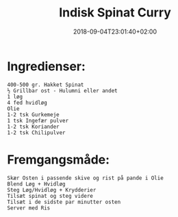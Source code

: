 ﻿---
title: "Indisk Spinat Curry"
date: 2018-09-04T23:01:40+02:00
draft: true
---
# Ingredienser:

	400-500 gr. Hakket Spinat
	½ Grillbar ost - Hulumni eller andet
	1 løg
	4 fed hvidløg
	Olie
	1-2 tsk Gurkemeje
	1 tsk Ingefær pulver
	1-2 tsk Koriander
	1-2 tsk Chilipulver

# Fremgangsmåde:

	Skær Osten i passende skive og rist på pande i Olie
	Blend Løg + Hvidløg
	Steg Løg/Hvidløg + Krydderier
	Tilsæt spinat og steg videre
	Tilsæt i de sidste par minutter osten
	Server med Ris

